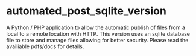# automated_post_sqlite_version
A Python / PHP application to allow the automatic publish of files from a local to a remote location with HTTP. 
This version uses an sqlite database file to store and manage files allowing for better security. 
Please read the availiable pdfs/docs for details.
